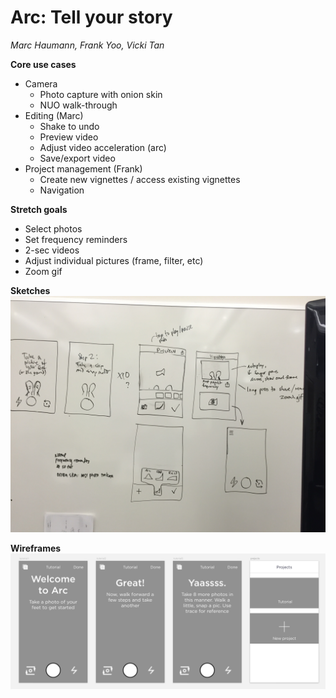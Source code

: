 # Arc: Tell your story #
*Marc Haumann, Frank Yoo, Vicki Tan*

**Core use cases**
- Camera
  - Photo capture with onion skin
  - NUO walk-through 
- Editing (Marc)
  - Shake to undo
  - Preview video
  - Adjust video acceleration (arc)
  - Save/export video
- Project management (Frank)
  - Create new vignettes / access existing vignettes
  - Navigation

**Stretch goals**
- Select photos 
- Set frequency reminders
- 2-sec videos
- Adjust individual pictures (frame, filter, etc)
- Zoom gif

**Sketches**
<img src="https://github.com/frankyoo/Arc/blob/master/designs/arc%20sketches.jpg?" />

**Wireframes**
<img src="https://github.com/frankyoo/Arc/blob/master/designs/arc_wires.png?raw=true" />
